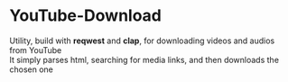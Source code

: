 # YouTube-Download
Utility, build with **reqwest** and **clap**, for downloading videos and audios from YouTube\
It simply parses html, searching for media links, and then downloads the chosen one 

